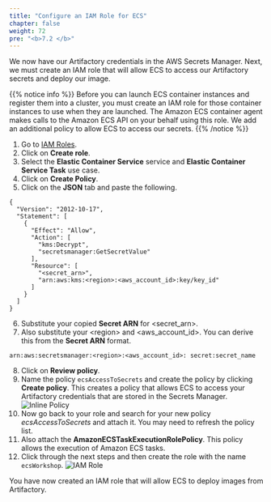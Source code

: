 ```yaml
---
title: "Configure an IAM Role for ECS"
chapter: false
weight: 72
pre: "<b>7.2 </b>"
---
```

We now have our Artifactory credentials in the AWS Secrets Manager. Next, we must create an IAM role that will allow ECS to access our Artifactory secrets and deploy our image. 

{{% notice info %}}
Before you can launch ECS container instances and register them into a cluster, you must create an IAM role for those container instances to use when they are launched. The Amazon ECS container agent makes calls to the Amazon ECS API on your behalf using this role. We add an additional policy to allow ECS to access our secrets.
{{% /notice %}}

1. Go to [IAM Roles](https://us-east-1.console.aws.amazon.com/iam/home?#/roles).
2. Click on **Create role**.
3. Select the **Elastic Container Service** service and **Elastic Container Service Task** use case.
4. Click on **Create Policy**.
5. Click on the **JSON** tab and paste the following.

```
{
  "Version": "2012-10-17",
  "Statement": [
    {
      "Effect": "Allow",
      "Action": [
        "kms:Decrypt",
        "secretsmanager:GetSecretValue"
      ],
      "Resource": [
        "<secret_arn>",
        "arn:aws:kms:<region>:<aws_account_id>:key/key_id"     
      ]
    }
  ]
}

```

6. Substitute your copied **Secret ARN** for \<secret_arn\>.
7. Also substitute your \<region\> and \<aws_account_id\>. You can derive this from the **Secret ARN** format.

``
arn:aws:secretsmanager:<region>:<aws_account_id>: secret:secret_name
``

8. Click on **Review policy**.
9. Name the policy ```ecsAccessToSecrets``` and create the policy by clicking **Create policy**. This creates a policy that allows ECS to access your Artifactory credentials that are stored in the Secrets Manager.
![Inline Policy](/images/inline-policy.png)
10. Now go back to your role and search for your new policy _ecsAccessToSecrets_ and attach it. You may need to refresh the policy list. 
11. Also attach the **AmazonECSTaskExecutionRolePolicy**. This policy allows the execution of Amazon ECS tasks.
12. Click through the next steps and then create the role with the name ```ecsWorkshop```.
![IAM Role](/images/iam-role.png)

You have now created an IAM role that will allow ECS to deploy images from Artifactory.
